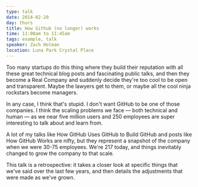 ```yaml
---
type: talk
date: 2014-02-20
day: thurs
title: How Github (no longer) works
time: 11:00am to 11:45am
tags: example, talk
speaker: Zach Holman
location: Luna Park Crystal Place
---
```


Too many startups do this thing where they build their reputation with all these great technical blog posts and fascinating public talks, and then they become a Real Company and suddenly decide they're too cool to be open and transparent. Maybe the lawyers get to them, or maybe all the cool ninja rockstars become managers.

In any case, I think that's stupid. I don't want GitHub to be one of those companies. I think the scaling problems we face — both technical and human — as we near five million users and 250 employees are super interesting to talk about and learn from.

A lot of my talks like How GitHub Uses GitHub to Build GitHub and posts like How GitHub Works are nifty, but they represent a snapshot of the company when we were 30-75 employees. We're 217 today, and things inevitably changed to grow the company to that scale.

This talk is a retrospective: it takes a closer look at specific things that we've said over the last few years, and then details the adjustments that were made as we've grown.